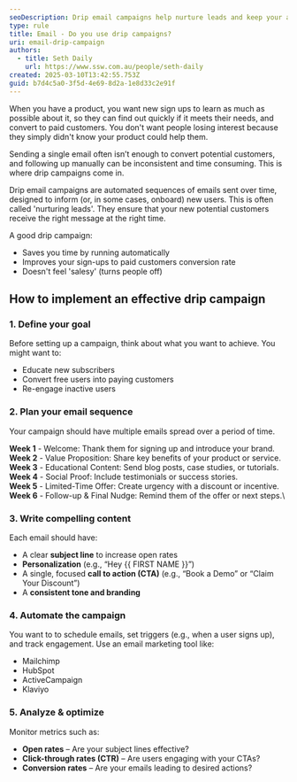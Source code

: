 ```yaml
---
seoDescription: Drip email campaigns help nurture leads and keep your audience engaged with automated, personalized content over time. Learn how to implement them effectively.
type: rule
title: Email - Do you use drip campaigns?
uri: email-drip-campaign
authors:
  - title: Seth Daily
    url: https://www.ssw.com.au/people/seth-daily
created: 2025-03-10T13:42:55.753Z
guid: b7d4c5a0-3f5d-4e69-8d2a-1e8d33c2e91f
---
```


When you have a product, you want new sign ups to learn as much as possible about it, so they can find out quickly if it meets their needs, and  convert to paid customers. You don't want people losing interest because they simply didn't know your product could help them.

Sending a single email often isn’t enough to convert potential customers, and following up manually can be inconsistent and time consuming. This is where drip campaigns come in.

<!--endintro-->

Drip email campaigns are automated sequences of emails sent over time, designed to inform (or, in some cases, onboard) new users. This is often called 'nurturing leads'. They ensure that your new potential customers receive the right message at the right time.

A good drip campaign:

* Saves you time by running automatically
* Improves your sign-ups to paid customers conversion rate
* Doesn't feel 'salesy' (turns people off)

## How to implement an effective drip campaign

### 1. Define your goal

Before setting up a campaign, think about what you want to achieve. You might want to:

* Educate new subscribers
* Convert free users into paying customers
* Re-engage inactive users

### 2. Plan your email sequence

Your campaign should have multiple emails spread over a period of time.

**Week 1** - Welcome: Thank them for signing up and introduce your brand.\
**Week 2** - Value Proposition: Share key benefits of your product or service.\
**Week 3** - Educational Content: Send blog posts, case studies, or tutorials.\
**Week 4** - Social Proof: Include testimonials or success stories.\
**Week 5** - Limited-Time Offer: Create urgency with a discount or incentive.\
**Week 6** - Follow-up & Final Nudge: Remind them of the offer or next steps.\

### 3. Write compelling content

Each email should have:

* A clear **subject line** to increase open rates
* **Personalization** (e.g., “Hey {{ FIRST NAME }}”)
* A single, focused **call to action (CTA)** (e.g., “Book a Demo” or “Claim Your Discount”)
* A **consistent tone and branding**

### 4. Automate the campaign

You want to to schedule emails, set triggers (e.g., when a user signs up), and track engagement.
Use an email marketing tool like:

* Mailchimp
* HubSpot
* ActiveCampaign
* Klaviyo

### 5. Analyze & optimize

Monitor metrics such as:

* **Open rates** – Are your subject lines effective?
* **Click-through rates (CTR)** – Are users engaging with your CTAs?
* **Conversion rates** – Are your emails leading to desired actions?
